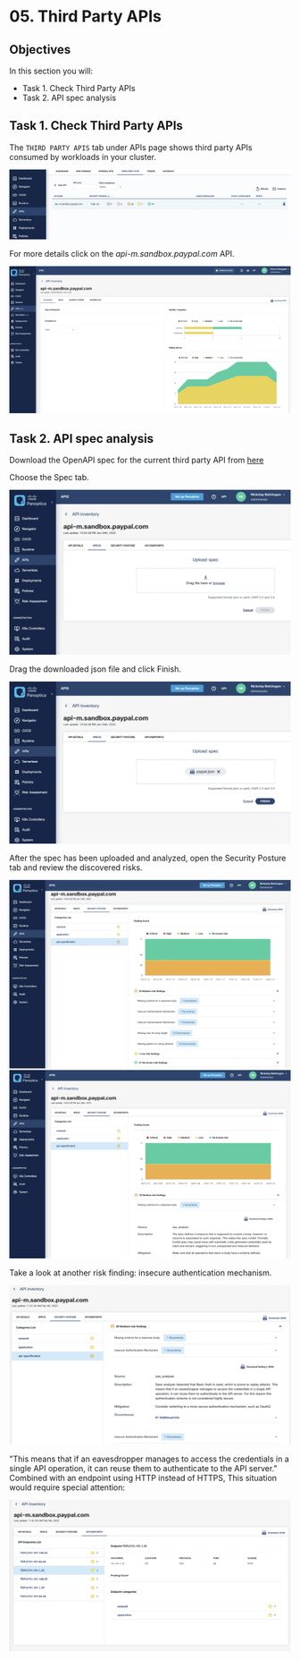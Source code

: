 # 05. Third Party APIs

## Objectives

In this section you will:

- Task 1. Check Third Party APIs
- Task 2. API spec analysis

## Task 1. Check Third Party APIs

The `THIRD PARTY APIS` tab under APIs page shows third party APIs consumed by workloads in your cluster.

![](./images/Screenshot%202023-02-14%20at%2010.48.56.png)

For more details click on the *api-m.sandbox.paypal.com* API.

![](./images/05_54_43.jpg)

## Task 2. API spec analysis

Download the OpenAPI spec for the current third party API from [here](https://eti-demos.github.io/sockshoppayload/paypal.json)

Choose the Spec tab.

![](./images/Screenshot%202023-02-06%20at%2016.25.51.png)

Drag the downloaded json file and click Finish.

![](./images/Screenshot%202023-02-06%20at%2016.26.06.png)

After the spec has been uploaded and analyzed, open the Security Posture tab and review the discovered risks.

![](./images/Screenshot%202023-02-06%20at%2016.27.07.png)
![](./images/Screenshot%202023-02-06%20at%2016.27.28.png)

Take a look at another risk finding: insecure authentication mechanism.

![](./images/Screenshot%202023-02-14%20at%2010.29.00.png)

"This means that if an eavesdropper manages to access the credentials in a single API operation, it can reuse them to authenticate to the API server." Combined with an endpoint using HTTP instead of HTTPS,
This situation would require special attention:

![](./images/Screenshot%202023-02-14%20at%2010.29.25.png)